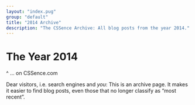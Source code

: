 ```yaml
---
layout: "index.pug"
group: "default"
title: "2014 Archive"
description: "The CSSence Archive: All blog posts from the year 2014."
---
```


# The Year 2014
^ … on CSSence.com

Dear visitors, i.e. search engines and _you_: This is an archive page.
It makes it easier to find blog posts, even those that no longer classify as “most recent”.

